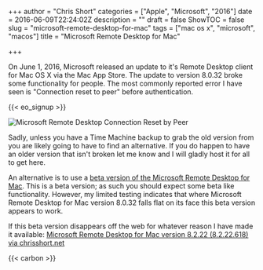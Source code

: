 +++
author = "Chris Short"
categories = ["Apple", "Microsoft", "2016"]
date = 2016-06-09T22:24:02Z
description = ""
draft = false
ShowTOC = false
slug = "microsoft-remote-desktop-for-mac"
tags = ["mac os x", "microsoft", "macos"]
title = "Microsoft Remote Desktop for Mac"

+++

On June 1, 2016, Microsoft released an update to it's Remote Desktop client for Mac OS X via the Mac App Store. The update to version 8.0.32 broke some functionality for people. The most commonly reported error I have seen is "Connection reset to peer" before authentication.

{{< eo_signup >}}

![Microsoft Remote Desktop Connection Reset by Peer](https://cache.chrisshort.net/file/cache-chrisshort-net/microsoft-remote-desktop-connection-reset-by-peer.png#center)

Sadly, unless you have a Time Machine backup to grab the old version from you are likely going to have to find an alternative. If you do happen to have an older version that isn't broken let me know and I will gladly host it for all to get here.

An alternative is to use a [beta version of the Microsoft Remote Desktop for Mac](https://rink.hockeyapp.net/apps/5e0c144289a51fca2d3bfa39ce7f2b06/). This is a beta version; as such you should expect some beta like functionality. However, my limited testing indicates that where Microsoft Remote Desktop for Mac version 8.0.32 falls flat on its face this beta version appears to work.

If this beta version disappears off the web for whatever reason I have made it available: [Microsoft Remote Desktop for Mac version 8.2.22 (8.2.22.618) via chrisshort.net](https://cache.chrisshort.net/file/cache-chrisshort-net/Microsoft_Remote_Desktop_Beta.app.zip)

{{< carbon >}}
